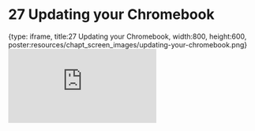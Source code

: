 # 27 Updating your Chromebook
 
{type: iframe, title:27 Updating your Chromebook, width:800, height:600, poster:resources/chapt_screen_images/updating-your-chromebook.png}
![](https://datatrail-jhu.github.io/DataTrail_ReOrg/no_toc/updating-your-chromebook.html)
 

 

